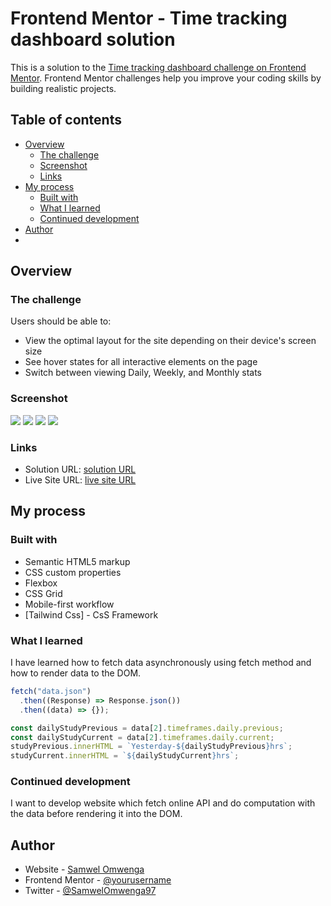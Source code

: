 # Frontend Mentor - Time tracking dashboard solution

This is a solution to the [Time tracking dashboard challenge on Frontend Mentor](https://www.frontendmentor.io/challenges/time-tracking-dashboard-UIQ7167Jw). Frontend Mentor challenges help you improve your coding skills by building realistic projects.

## Table of contents

- [Overview](#overview)
  - [The challenge](#the-challenge)
  - [Screenshot](#screenshot)
  - [Links](#links)
- [My process](#my-process)
  - [Built with](#built-with)
  - [What I learned](#what-i-learned)
  - [Continued development](#continued-development)
- [Author](#author)
-

## Overview

### The challenge

Users should be able to:

- View the optimal layout for the site depending on their device's screen size
- See hover states for all interactive elements on the page
- Switch between viewing Daily, Weekly, and Monthly stats

### Screenshot

![](screenshot-127.0.0.1_5500-2022.08.04-12_52_50.png)
![](screenshot-127.0.0.1_5500-2022.08.04-13_46_44.png)
![](screenshot-127.0.0.1_5500-2022.08.04-13_50_11.png)
![](screenshot-127.0.0.1_5500-2022.08.04-13_51_14.png)

### Links

- Solution URL: [solution URL](https://github.com/Samwelomwenga/Time-Tracking-Dashboard)
- Live Site URL: [live site URL](https://samwelomwenga.github.io/Time-Tracking-Dashboard/)

## My process

### Built with

- Semantic HTML5 markup
- CSS custom properties
- Flexbox
- CSS Grid
- Mobile-first workflow
- [Tailwind Css] - CsS Framework

### What I learned

I have learned how to fetch data asynchronously using fetch method and how to render data to the DOM.

```js
fetch("data.json")
  .then((Response) => Response.json())
  .then((data) => {});

const dailyStudyPrevious = data[2].timeframes.daily.previous;
const dailyStudyCurrent = data[2].timeframes.daily.current;
studyPrevious.innerHTML = `Yesterday-${dailyStudyPrevious}hrs`;
studyCurrent.innerHTML = `${dailyStudyCurrent}hrs`;
```

### Continued development

I want to develop website which fetch online API and do computation with the data before rendering it into the DOM.

## Author

- Website - [Samwel Omwenga](https://62d58b2de0c280104dbc790b--splendid-bavarois-5ee1e8.netlify.app/)
- Frontend Mentor - [@yourusername](https://www.frontendmentor.io/profile/Samwelomwenga)
- Twitter - [@SamwelOmwenga97](https://twitter.com/SamwelOmwenga97)
